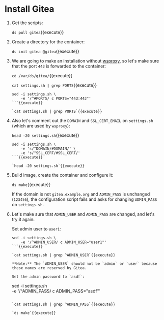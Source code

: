 # Install Gitea

1. Get the scripts:

   `ds pull gitea`{{execute}}

2. Create a directory for the container:

   `ds init gitea @gitea`{{execute}}
   
3. We are going to make an installation without
   [wsproxy](https://gitlab.com/docker-scripts/wsproxy), so let's make
   sure that the port `443` is forwarded to the container:

   `cd /var/ds/gitea/`{{execute}}
   
   `cat settings.sh | grep PORTS`{{execute}}
   
   ```
   sed -i settings.sh \
       -e '/^#PORTS/ c PORTS="443:443"'
   ```{{execute}}
   
   `cat settings.sh | grep PORTS`{{execute}}
   
4. Also let's comment out the `DOMAIN` and `SSL_CERT_EMAIL` on
   `settings.sh` (which are used by `wsproxy`):
   
   `head -20 settings.sh`{{execute}}
   
   ```
   sed -i settings.sh \
       -e 's/^DOMAIN/#DOMAIN/' \
       -e 's/^SSL_CERT/#SSL_CERT/'
   ```{{execute}}
   
   `head -20 settings.sh`{{execute}}

5. Build image, create the container and configure it:

   `ds make`{{execute}}

   If the domain is not `gitea.example.org` and `ADMIN_PASS` is unchanged
   (`123456`), the configuration script fails and asks for changing
   `ADMIN_PASS` on `settings.sh`.

6. Let's make sure that `ADMIN_USER` and `ADMIN_PASS` are changed, and let's try
   it again.

   Set admin user to `user1`:

   ```
   sed -i settings.sh \
       -e '/^ADMIN_USER/ c ADMIN_USER="user1"'
   ```{{execute}}
   
   `cat settings.sh | grep ^ADMIN_USER`{{execute}}
   
   **Note:** The `ADMIN_USER` should not be `admin` or `user` because
   these names are reserved by Gitea.
   
   Set the admin password to `asdf`:
   
   ```
   sed -i settings.sh \
       -e '/^ADMIN_PASS/ c ADMIN_PASS="asdf"'
   ```{{execute}}
   
   `cat settings.sh | grep ^ADMIN_PASS`{{execute}}
   
   `ds make`{{execute}}
